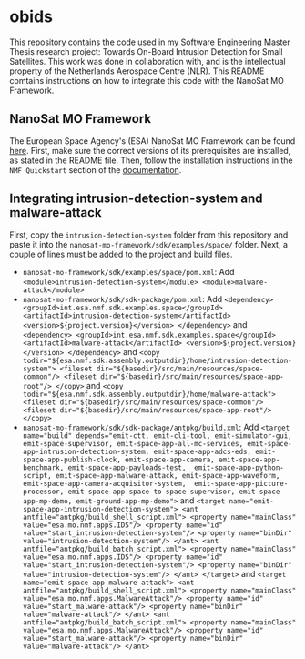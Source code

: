 # obids
This repository contains the code used in my Software Engineering Master Thesis research project: Towards On-Board Intrusion Detection for Small Satellites. This work was done in collaboration with, and is the intellectual property of the Netherlands Aerospace Centre (NLR). This README comtains instructions on how to integrate this code with the NanoSat MO Framework.

## NanoSat MO Framework
The European Space Agency's (ESA) NanoSat MO Framework can be found [here](https://github.com/esa/nanosat-mo-framework). First, make sure the correct versions of its prerequisites are installed, as stated in the README file. Then, follow the installation instructions in the `NMF Quickstart` section of the [documentation](https://nanosat-mo-framework.readthedocs.io/en/latest/quickstart.html).

## Integrating intrusion-detection-system and malware-attack
First, copy the `intrusion-detection-system` folder from this repository and paste it into the `nanosat-mo-framework/sdk/examples/space/` folder. Next, a couple of lines must be added to the project and build files.
* `nanosat-mo-framework/sdk/examples/space/pom.xml`: Add
  `<module>intrusion-detection-system</module>
   <module>malware-attack</module>`
* `nanosat-mo-framework/sdk/sdk-package/pom.xml`: Add
  `<dependency>
      <groupId>int.esa.nmf.sdk.examples.space</groupId>
      <artifactId>intrusion-detection-system</artifactId>
      <version>${project.version}</version>
   </dependency>`
   and
  `<dependency>
      <groupId>int.esa.nmf.sdk.examples.space</groupId>
      <artifactId>malware-attack</artifactId>
      <version>${project.version}</version>
    </dependency>`
   and
  `<copy todir="${esa.nmf.sdk.assembly.outputdir}/home/intrusion-detection-system">
		  <fileset dir="${basedir}/src/main/resources/space-common"/>
		  <fileset dir="${basedir}/src/main/resources/space-app-root"/>
   </copy>`
   and
  `<copy todir="${esa.nmf.sdk.assembly.outputdir}/home/malware-attack">
      <fileset dir="${basedir}/src/main/resources/space-common"/>
      <fileset dir="${basedir}/src/main/resources/space-app-root"/>
    </copy>`
* `nanosat-mo-framework/sdk/sdk-package/antpkg/build.xml`: Add
  `<target name="build"
    depends="emit-ctt, emit-cli-tool, emit-simulator-gui, emit-space-supervisor, emit-space-app-all-mc-services, emit-space-app-intrusion-detection-system,
     emit-space-app-adcs-eds, emit-space-app-publish-clock, emit-space-app-camera, emit-space-app-benchmark, emit-space-app-payloads-test, 
     emit-space-app-python-script, emit-space-app-malware-attack, emit-space-app-waveform, emit-space-app-camera-acquisitor-system, 
     emit-space-app-picture-processor, emit-space-app-space-to-space-supervisor, emit-space-app-mp-demo, emit-ground-app-mp-demo">`
  and
  `<target name="emit-space-app-intrusion-detection-system">
    <ant antfile="antpkg/build_shell_script.xml">
      <property name="mainClass" value="esa.mo.nmf.apps.IDS"/>
      <property name="id" value="start_intrusion-detection-system"/>
      <property name="binDir" value="intrusion-detection-system"/>
    </ant>
    <ant antfile="antpkg/build_batch_script.xml">
      <property name="mainClass" value="esa.mo.nmf.apps.IDS"/>
      <property name="id" value="start_intrusion-detection-system"/>
      <property name="binDir" value="intrusion-detection-system"/>
    </ant>
   </target>`
  and
  `<target name="emit-space-app-malware-attack">
    <ant antfile="antpkg/build_shell_script.xml">
      <property name="mainClass" value="esa.mo.nmf.apps.MalwareAttack"/>
      <property name="id" value="start_malware-attack"/>
      <property name="binDir" value="malware-attack"/>
    </ant>
    <ant antfile="antpkg/build_batch_script.xml">
      <property name="mainClass" value="esa.mo.nmf.apps.MalwareAttack"/>
      <property name="id" value="start_malware-attack"/>
      <property name="binDir" value="malware-attack"/>
    </ant>`

  
